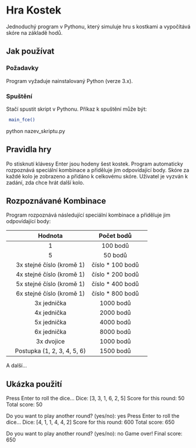 # Hra Kostek

Jednoduchý program v Pythonu, který simuluje hru s kostkami a vypočítává skóre na základě hodů.

## Jak používat

### Požadavky

Program vyžaduje nainstalovaný Python (verze 3.x).

### Spuštění

Stačí spustit skript v Pythonu. Příkaz k spuštění může být:
```bash
 main_fce()
```
python nazev_skriptu.py
## Pravidla hry
Po stisknutí klávesy Enter jsou hodeny šest kostek.
Program automaticky rozpoznává speciální kombinace a přiděluje jim odpovídající body.
Skóre za každé kolo je zobrazeno a přidáno k celkovému skóre.
Uživatel je vyzván k zadání, zda chce hrát další kolo.
## Rozpoznávané Kombinace
Program rozpoznává následující speciální kombinace a přiděluje jim odpovídající body:

|           | Hodnota           |   Počet bodů   |           |
|:---------:|:-----------------:|:--------------:|:---------:|
|           |             1     |    100 bodů    |           |
|           |             5     |    50 bodů     |           |
|           |3x stejné číslo (kromě 1)|číslo * 100 bodů|           |
|           |4x stejné číslo (kromě 1)|číslo * 200 bodů|           |
|           |5x stejné číslo (kromě 1)|číslo * 400 bodů|           |
|           |6x stejné číslo (kromě 1)|číslo * 800 bodů|           |
|           |       3x jednička   |   1000 bodů    |           |
|           |       4x jednička   |   2000 bodů    |           |
|           |       5x jednička   |   4000 bodů    |           |
|           |       6x jednička   |   8000 bodů    |           |
|           |       3x dvojice    |   1000 bodů    |           |
|           |Postupka (1, 2, 3, 4, 5, 6)|   1500 bodů    |           |




A další...
## Ukázka použití
Press Enter to roll the dice...
Dice: [3, 3, 1, 6, 2, 5]
Score for this round: 50
Total score: 50

Do you want to play another round? (yes/no): yes
Press Enter to roll the dice...
Dice: [4, 1, 1, 4, 4, 2]
Score for this round: 600
Total score: 650

Do you want to play another round? (yes/no): no
Game over! Final score: 650
